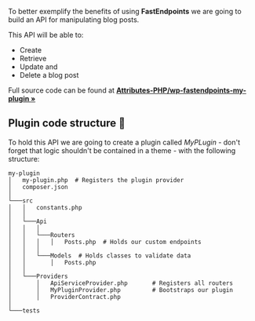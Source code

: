 To better exemplify the benefits of using **FastEndpoints** we are going to build an API for manipulating blog posts.

This API will be able to:

* Create
* Retrieve
* Update and
* Delete a blog post

Full source code can be found at **[Attributes-PHP/wp-fastendpoints-my-plugin »](https://github.com/Attributes-PHP/wp-fastendpoints-my-plugin)**

## Plugin code structure 🔨

To hold this API we are going to create a plugin called *MyPLugin* - don't forget that logic shouldn't
be contained in a theme - with the following structure:

```text
my-plugin
│   my-plugin.php  # Registers the plugin provider
│   composer.json
│
└───src
│   │   constants.php
│   │
│   └───Api
│   │   │
│   │   └───Routers
│   │   │   │   Posts.php  # Holds our custom endpoints
│   │   │
│   │   └───Models  # Holds classes to validate data
│   │       │   Posts.php
│   │
│   └───Providers
│       │   ApiServiceProvider.php       # Registers all routers
│       │   MyPluginProvider.php         # Bootstraps our plugin
│       │   ProviderContract.php
│
└───tests
```

